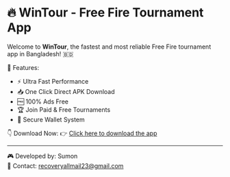# 🔥 WinTour - Free Fire Tournament App

Welcome to **WinTour**, the fastest and most reliable Free Fire tournament app in Bangladesh! 🇧🇩

🎯 Features:
- ⚡ Ultra Fast Performance
- 📥 One Click Direct APK Download
- 🆓 100% Ads Free
- 🏆 Join Paid & Free Tournaments
- 🔐 Secure Wallet System

👇 Download Now:
👉 [Click here to download the app](https://github.com/sumon12rb/Wintour/raw/main/user.apk)

---

🎮 Developed by: Sumon  
📧 Contact: recoveryallmail23@gmail.com
